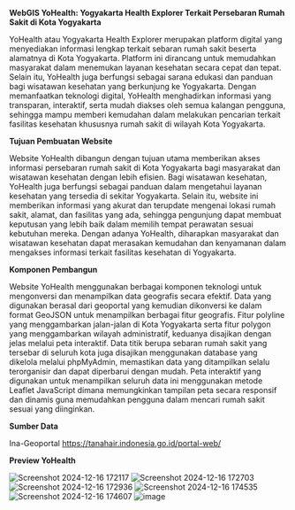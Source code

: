 **WebGIS YoHealth: Yogyakarta Health Explorer Terkait Persebaran Rumah Sakit di Kota Yogyakarta**

YoHealth atau Yogyakarta Health Explorer merupakan platform digital yang menyediakan informasi lengkap terkait sebaran rumah sakit beserta alamatnya di Kota Yogyakarta. Platform ini dirancang untuk memudahkan masyarakat dalam menemukan layanan kesehatan secara cepat dan tepat. Selain itu, YoHealth juga berfungsi sebagai sarana edukasi dan panduan bagi wisatawan kesehatan yang berkunjung ke Yogyakarta. Dengan memanfaatkan teknologi digital, YoHealth menghadirkan informasi yang transparan, interaktif, serta mudah diakses oleh semua kalangan pengguna, sehingga mampu memberi kemudahan dalam melakukan pencarian terkait fasilitas kesehatan khususnya rumah sakit di wilayah Kota Yogyakarta.

**Tujuan Pembuatan Website**

Website YoHealth dibangun dengan tujuan utama memberikan akses informasi persebaran rumah sakit di Kota Yogyakarta bagi masyarakat dan wisatawan kesehatan dengan lebih efisien. Bagi wisatawan kesehatan, YoHealth juga berfungsi sebagai panduan dalam mengetahui layanan kesehatan yang tersedia di sekitar Yogyakarta. Selain itu, website ini memberikan informasi yang akurat dan terupdate mengenai lokasi rumah sakit, alamat, dan fasilitas yang ada, sehingga pengunjung dapat membuat keputusan yang lebih baik dalam memilih tempat perawatan sesuai kebutuhan mereka. Dengan adanya YoHealth, diharapkan masyarakat dan wisatawan kesehatan dapat merasakan kemudahan dan kenyamanan dalam mengakses informasi terkait fasilitas kesehatan di Yogyakarta.

**Komponen Pembangun**

Website YoHealth menggunakan berbagai komponen teknologi untuk mengonversi dan menampilkan data geografis secara efektif. Data yang digunakan berasal dari geoportal yang kemudian dikonversi ke dalam format GeoJSON untuk menampilkan berbagai fitur geografis. Fitur polyline yang menggambarkan jalan-jalan di Kota Yogyakarta serta fitur polygon yang menggambarkan wilayah administratif, keduanya disajikan dengan jelas melalui peta interaktif. Data titik berupa sebaran rumah sakit yang tersebar di seluruh kota juga disajikan menggunakan database yang dikelola melalui phpMyAdmin, memastikan data yang ditampilkan selalu terorganisir dan dapat diperbarui dengan mudah. Peta interaktif yang digunakan untuk menampilkan seluruh data ini menggunakan metode Leaflet JavaScript dimana memungkinkan tampilan peta secara responsif dan dinamis guna memudahkan pengguna dalam mencari rumah sakit sesuai yang diinginkan.

**Sumber Data**

Ina-Geoportal https://tanahair.indonesia.go.id/portal-web/

**Preview YoHealth**

![Screenshot 2024-12-16 172117](https://github.com/user-attachments/assets/7044d93f-c564-4756-a762-37b341532d73)
![Screenshot 2024-12-16 172703](https://github.com/user-attachments/assets/f77e1c1b-687f-4177-99c6-9c354247a06c)
![Screenshot 2024-12-16 172936](https://github.com/user-attachments/assets/a91e3686-5838-43a2-86bd-7b7f7dfba3f1)
![Screenshot 2024-12-16 174535](https://github.com/user-attachments/assets/1584a1f2-3b87-44e6-9e43-1aa430d73441)
![Screenshot 2024-12-16 174607](https://github.com/user-attachments/assets/b9293bdc-9675-4b50-af7d-1f48b58d183d)
![image](https://github.com/user-attachments/assets/f158f3fc-e2f4-4da1-ab8e-ad180d7bdc44)

